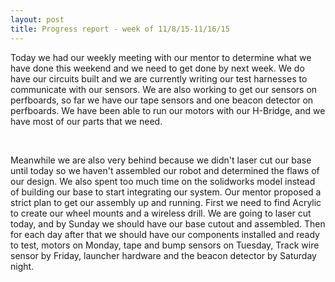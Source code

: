 ```yaml
---
layout: post
title: Progress report - week of 11/8/15-11/16/15
---
```


<p>Today we had our weekly meeting with our mentor to determine what we have done this weekend and we need to get done by next week. We do have our circuits built and we are currently writing our test harnesses to communicate with our sensors. We are also working to get our sensors on perfboards, so far we have our tape sensors and one beacon detector on perfboards. We have been able to run our motors with our H-Bridge, and we have most of our parts that we need. </p><br />

<p>Meanwhile we are also very behind because we didn't laser cut our base until today so we haven't assembled our robot and determined the flaws of our design. We also spent too much time on the solidworks model instead of building our base to start integrating our system. Our mentor proposed a strict plan to get our assembly up and running. First we need to find Acrylic to create our wheel mounts and a wireless drill. We are going to laser cut today, and by Sunday we should have our base cutout and assembled. Then for each day after that we should have our components installed and ready to test, motors on Monday, tape and bump sensors on Tuesday, Track wire sensor by Friday, launcher hardware and the beacon detector by Saturday night.</p>